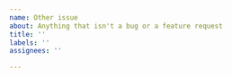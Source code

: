 ```yaml
---
name: Other issue
about: Anything that isn't a bug or a feature request
title: ''
labels: ''
assignees: ''

---
```



